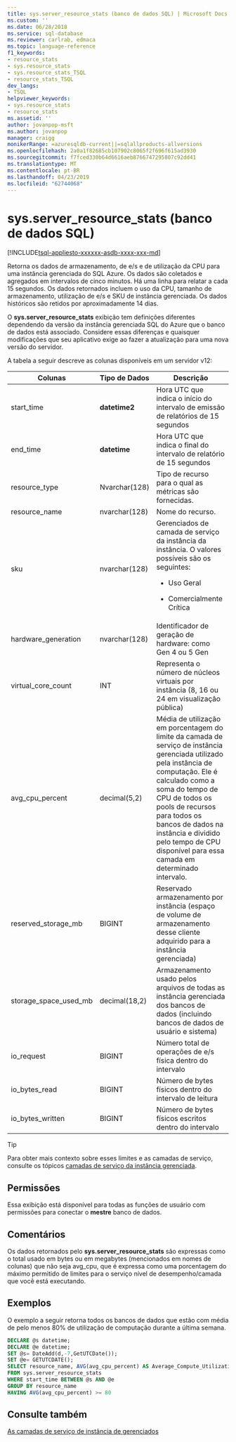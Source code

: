 ```yaml
---
title: sys.server_resource_stats (banco de dados SQL) | Microsoft Docs
ms.custom: ''
ms.date: 06/28/2018
ms.service: sql-database
ms.reviewer: carlrab, edmaca
ms.topic: language-reference
f1_keywords:
- resource_stats
- sys.resource_stats
- sys.resource_stats_TSQL
- resource_stats_TSQL
dev_langs:
- TSQL
helpviewer_keywords:
- sys.resource_stats
- resource_stats
ms.assetid: ''
author: jovanpop-msft
ms.author: jovanpop
manager: craigg
monikerRange: =azuresqldb-current||=sqlallproducts-allversions
ms.openlocfilehash: 2a0a1f82685cb107902c8065f2f696f615ad3930
ms.sourcegitcommit: f7fced330b64d6616aeb8766747295807c92dd41
ms.translationtype: MT
ms.contentlocale: pt-BR
ms.lasthandoff: 04/23/2019
ms.locfileid: "62744068"
---
```

# <a name="sysserverresourcestats-azure-sql-database"></a>sys.server_resource_stats (banco de dados SQL)
[!INCLUDE[tsql-appliesto-xxxxxx-asdb-xxxx-xxx-md](../../includes/tsql-appliesto-xxxxxx-asdb-xxxx-xxx-md.md)]

Retorna os dados de armazenamento, de e/s e de utilização da CPU para uma instância gerenciada do SQL Azure. Os dados são coletados e agregados em intervalos de cinco minutos. Há uma linha para relatar a cada 15 segundos. Os dados retornados incluem o uso da CPU, tamanho de armazenamento, utilização de e/s e SKU de instância gerenciada. Os dados históricos são retidos por aproximadamente 14 dias.

O **sys.server_resource_stats** exibição tem definições diferentes dependendo da versão da instância gerenciada SQL do Azure que o banco de dados está associado. Considere essas diferenças e quaisquer modificações que seu aplicativo exige ao fazer a atualização para uma nova versão do servidor.
 
  
 A tabela a seguir descreve as colunas disponíveis em um servidor v12:  
  
|Colunas|Tipo de Dados|Descrição|  
|----------------------------|---------------|-----------------|  
|start_time|**datetime2**|Hora UTC que indica o início do intervalo de emissão de relatórios de 15 segundos|  
|end_time|**datetime**|Hora UTC que indica o final do intervalo de relatório de 15 segundos|
|resource_type|Nvarchar(128)|Tipo de recurso para o qual as métricas são fornecidas.|
|resource_name|nvarchar(128)|Nome do recurso.|
|sku|nvarchar(128)|Gerenciados de camada de serviço da instância da instância. O valores possíveis são os seguintes: <br><ul><li>Uso Geral</li></ul><ul><li>Comercialmente Crítica</li></ul>|
|hardware_generation|nvarchar(128)|Identificador de geração de hardware: como Gen 4 ou 5 Gen|
|virtual_core_count|INT|Representa o número de núcleos virtuais por instância (8, 16 ou 24 em visualização pública)|
|avg_cpu_percent|decimal(5,2)|Média de utilização em porcentagem do limite da camada de serviço de instância gerenciada utilizado pela instância de computação. Ele é calculado como a soma do tempo de CPU de todos os pools de recursos para todos os bancos de dados na instância e dividido pelo tempo de CPU disponível para essa camada em determinado intervalo.|
|reserved_storage_mb|BIGINT|Reservado armazenamento por instância (espaço de volume de armazenamento desse cliente adquirido para a instância gerenciada)|
|storage_space_used_mb|decimal(18,2)|Armazenamento usado pelos arquivos de todas as instância gerenciada dos bancos de dados (incluindo bancos de dados de usuário e sistema)|
|io_request|BIGINT|Número total de operações de e/s física dentro do intervalo|
|io_bytes_read|BIGINT|Número de bytes físicos dentro do intervalo de leitura|
|io_bytes_written|BIGINT|Número de bytes físicos escritos dentro do intervalo|

 
> [!TIP]  
>  Para obter mais contexto sobre esses limites e as camadas de serviço, consulte os tópicos [camadas de serviço da instância gerenciada](https://docs.microsoft.com/azure/sql-database/sql-database-managed-instance#managed-instance-service-tier).  
    
## <a name="permissions"></a>Permissões  
 Essa exibição está disponível para todas as funções de usuário com permissões para conectar o **mestre** banco de dados.  
  
## <a name="remarks"></a>Comentários  
 Os dados retornados pelo **sys.server_resource_stats** são expressas como o total usado em bytes ou em megabytes (mencionados em nomes de colunas) que não seja avg_cpu, que é expressa como uma porcentagem do máximo permitido de limites para o serviço nível de desempenho/camada que você está executando.  
 
## <a name="examples"></a>Exemplos  
 O exemplo a seguir retorna todos os bancos de dados que estão com média de pelo menos 80% de utilização de computação durante a última semana.  
  
```sql  
DECLARE @s datetime;  
DECLARE @e datetime;  
SET @s= DateAdd(d,-7,GetUTCDate());  
SET @e= GETUTCDATE();  
SELECT resource_name, AVG(avg_cpu_percent) AS Average_Compute_Utilization   
FROM sys.server_resource_stats   
WHERE start_time BETWEEN @s AND @e  
GROUP BY resource_name  
HAVING AVG(avg_cpu_percent) >= 80  
```  
    
## <a name="see-also"></a>Consulte também  
 [As camadas de serviço de instância de gerenciados](https://docs.microsoft.com/azure/sql-database/sql-database-managed-instance#managed-instance-service-tier)
